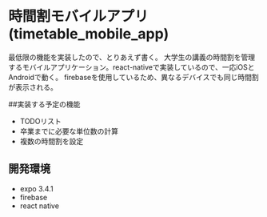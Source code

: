 # 時間割モバイルアプリ(timetable_mobile_app)

 最低限の機能を実装したので、とりあえず書く。
 大学生の講義の時間割を管理するモバイルアプリケーション。react-nativeで実装しているので、一応iOSとAndroidで動く。
 firebaseを使用しているため、異なるデバイスでも同じ時間割が表示される。
 

##実装する予定の機能

* TODOリスト
* 卒業までに必要な単位数の計算
* 複数の時間割を設定
 
## 開発環境

* expo 3.4.1
* firebase
* react native
